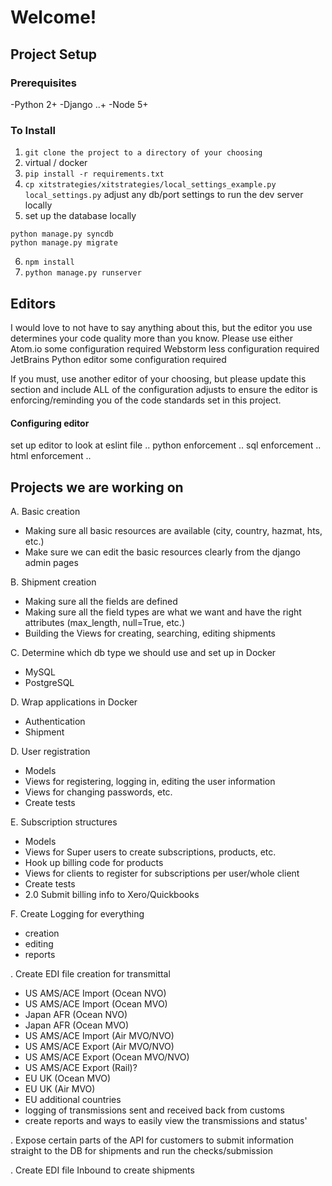 # Welcome!
## Project Setup
### Prerequisites
-Python 2+
-Django ..+
-Node 5+

### To Install
1. `git clone the project to a directory of your choosing`
2. virtual / docker
3. `pip install -r requirements.txt`
4. `cp xitstrategies/xitstrategies/local_settings_example.py local_settings.py`
adjust any db/port settings to run the dev server locally
5. set up the database locally
```
python manage.py syncdb
python manage.py migrate
```
6. `npm install`
7. `python manage.py runserver`

## Editors
I would love to not have to say anything about this, but the editor you use determines your code quality more than you know.
Please use either
Atom.io some configuration required
Webstorm less configuration required
JetBrains Python editor some configuration required

If you must, use another editor of your choosing, but please update this section and include ALL of the configuration adjusts to ensure the editor is enforcing/reminding you of the code standards set in this project.

#### Configuring editor
set up editor to look at eslint file
.. python enforcement
.. sql enforcement
.. html enforcement
..


## Projects we are working on
A. Basic creation
  * Making sure all basic resources are available (city, country, hazmat, hts, etc.)
  * Make sure we can edit the basic resources clearly from the django admin pages

B. Shipment creation
  * Making sure all the fields are defined
  * Making sure all the field types are what we want and have the right attributes (max_length, null=True, etc.)
  * Building the Views for creating, searching, editing shipments

C. Determine which db type we should use and set up in Docker
  * MySQL
  * PostgreSQL

D. Wrap applications in Docker
  * Authentication
  * Shipment

D. User registration
  * Models
  * Views for registering, logging in, editing the user information
  * Views for changing passwords, etc.
  * Create tests

E. Subscription structures
  * Models
  * Views for Super users to create subscriptions, products, etc.
  * Hook up billing code for products
  * Views for clients to register for subscriptions per user/whole client
  * Create tests
  * 2.0 Submit billing info to Xero/Quickbooks

F. Create Logging for everything
  * creation
  * editing
  * reports

. Create EDI file creation for transmittal
  * US AMS/ACE Import (Ocean NVO)
  * US AMS/ACE Import (Ocean MVO)
  * Japan AFR (Ocean NVO)
  * Japan AFR (Ocean MVO)
  * US AMS/ACE Import (Air MVO/NVO)
  * US AMS/ACE Export (Air MVO/NVO)
  * US AMS/ACE Export (Ocean MVO/NVO)
  * US AMS/ACE Export (Rail)?
  * EU UK (Ocean MVO)
  * EU UK (Air MVO)
  * EU additional countries
  * logging of transmissions sent and received back from customs
  * create reports and ways to easily view the transmissions and status'

. Expose certain parts of the API for customers to submit information straight to the DB for shipments and run the checks/submission

. Create EDI file Inbound to create shipments
